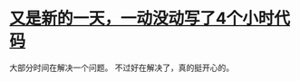 # [又是新的一天，一动没动写了4个小时代码](https://github.com/yihong0618/gitblog/issues/103)

大部分时间在解决一个问题。
不过好在解决了，真的挺开心的。